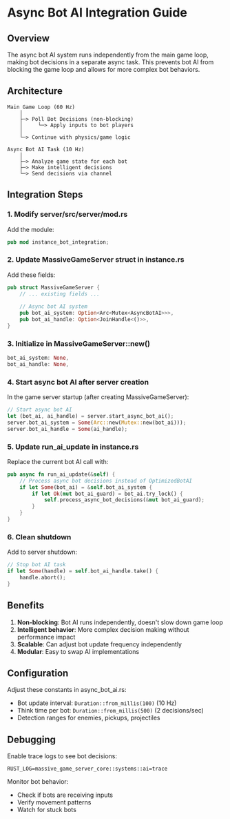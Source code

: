 # Async Bot AI Integration Guide

## Overview
The async bot AI system runs independently from the main game loop, making bot decisions in a separate async task. This prevents bot AI from blocking the game loop and allows for more complex bot behaviors.

## Architecture

```
Main Game Loop (60 Hz)
    │
    ├─> Poll Bot Decisions (non-blocking)
    │     └─> Apply inputs to bot players
    │
    └─> Continue with physics/game logic

Async Bot AI Task (10 Hz)
    │
    ├─> Analyze game state for each bot
    ├─> Make intelligent decisions
    └─> Send decisions via channel
```

## Integration Steps

### 1. Modify server/src/server/mod.rs
Add the module:
```rust
pub mod instance_bot_integration;
```

### 2. Update MassiveGameServer struct in instance.rs
Add these fields:
```rust
pub struct MassiveGameServer {
    // ... existing fields ...
    
    // Async bot AI system
    pub bot_ai_system: Option<Arc<Mutex<AsyncBotAI>>>,
    pub bot_ai_handle: Option<JoinHandle<()>>,
}
```

### 3. Initialize in MassiveGameServer::new()
```rust
bot_ai_system: None,
bot_ai_handle: None,
```

### 4. Start async bot AI after server creation
In the game server startup (after creating MassiveGameServer):
```rust
// Start async bot AI
let (bot_ai, ai_handle) = server.start_async_bot_ai();
server.bot_ai_system = Some(Arc::new(Mutex::new(bot_ai)));
server.bot_ai_handle = Some(ai_handle);
```

### 5. Update run_ai_update in instance.rs
Replace the current bot AI call with:
```rust
pub async fn run_ai_update(&self) {
    // Process async bot decisions instead of OptimizedBotAI
    if let Some(bot_ai) = &self.bot_ai_system {
        if let Ok(mut bot_ai_guard) = bot_ai.try_lock() {
            self.process_async_bot_decisions(&mut bot_ai_guard);
        }
    }
}
```

### 6. Clean shutdown
Add to server shutdown:
```rust
// Stop bot AI task
if let Some(handle) = self.bot_ai_handle.take() {
    handle.abort();
}
```

## Benefits

1. **Non-blocking**: Bot AI runs independently, doesn't slow down game loop
2. **Intelligent behavior**: More complex decision making without performance impact
3. **Scalable**: Can adjust bot update frequency independently
4. **Modular**: Easy to swap AI implementations

## Configuration

Adjust these constants in async_bot_ai.rs:
- Bot update interval: `Duration::from_millis(100)` (10 Hz)
- Think time per bot: `Duration::from_millis(500)` (2 decisions/sec)
- Detection ranges for enemies, pickups, projectiles

## Debugging

Enable trace logs to see bot decisions:
```
RUST_LOG=massive_game_server_core::systems::ai=trace
```

Monitor bot behavior:
- Check if bots are receiving inputs
- Verify movement patterns
- Watch for stuck bots
